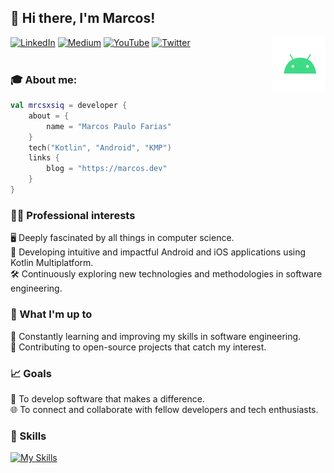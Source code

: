 ## 👋 Hi there, I'm Marcos!

<img align="right"  height="86" src="android.gif">

[![LinkedIn](https://img.shields.io/badge/-LinkedIn-blue?style=flat-square&logo=Linkedin&logoColor=white&link=https://www.linkedin.com/in/mrcsxsiq)](https://linkedin.com/in/mrcsxsiq)
[![Medium](https://img.shields.io/badge/-Medium-292929?style=flat-square&labelColor=292929&logo=Medium&link=https://medium.com/@mrcsxsiq)](https://medium.com/@mrcsxsiq)
[![YouTube](https://img.shields.io/badge/-YouTube-red?style=flat-square&logo=YouTube&link=https://youtube.com/@mrcsxsiq)](https://youtube.com/@mrcsxsiq)
[![Twitter](https://img.shields.io/badge/-Twitter-blue?style=flat-square&labelColor=blue&logo=Twitter&logoColor=white&link=https://x.com/mrcsxsiq)](https://x.com/mrcsxsiq)
<br/><br/>


### 🎓 About me:

```kotlin
val mrcsxsiq = developer {
    about = {
        name = "Marcos Paulo Farias"
    }
    tech("Kotlin", "Android", "KMP")
    links {
        blog = "https://marcos.dev"
    }
}
```
  
### 👩‍💻 Professional interests

🖥️ Deeply fascinated by all things in computer science.<br/>
📱 Developing intuitive and impactful Android and iOS applications using Kotlin Multiplatform.<br/>
🛠️ Continuously exploring new technologies and methodologies in software engineering.<br/>

### 🌱 What I'm up to

📖 Constantly learning and improving my skills in software engineering.<br/>
🔄 Contributing to open-source projects that catch my interest.<br/>

### 📈 Goals

🌟 To develop software that makes a difference.<br/>
🌐 To connect and collaborate with fellow developers and tech enthusiasts.<br/>

### 💪 Skills

[![My Skills](https://skillicons.dev/icons?i=androidstudio,kotlin,ktor,firebase,gradle,jenkins,java,mysql,mongodb,figma,github&theme=dark)](https://linkedin.com/in/mrcsxsiq)
